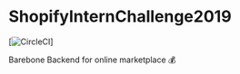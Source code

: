 # ShopifyInternChallenge2019
[![CircleCI](https://circleci.com/gh/chrismaltais/ShopifyInternChallenge2019.svg?style=svg&circle-token=3dde04588623f1f2cd478227ecb524e3997c29b7)]

Barebone Backend for online marketplace :moneybag:

